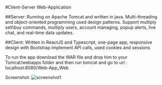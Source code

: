 
#Client-Server Web-Application

##Server:
Running on Apache Tomcat and written in java. Multi-threading and
object-oriented programming used design patterns. Support multiply sell\buy
commands, multiply users, account managing, popup alerts, live chat, and real-time
data updates.

##Client:
Written in ReactJS and Typescript, one-page app, responsive design with
Bootstrap implement API calls, used cookies and sessions


To run the app download the WAR file and drop him to your Tomcat/webapps folder
and then run tomcat and go to url : localhost:8080/Web-App_Web

Screenshot:
![screenshot1](../../web1.png)
